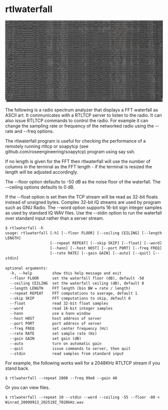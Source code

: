# rtlwaterfall

![](screenshot.png)

The following is a radio spectrum analyzer that displays a FFT waterfall as ASCII art.
It communicates with a RTLTCP server to listen to the radio.  It
can also issue RTLTCP commands to control the radio.  For example 
it can change the sampling rate or frequency of the networked radio
using the --rate and --freq options.

The rtlwaterfall program is useful for checking the performance of 
a remotely running rtltcp or soapytcp (see 
github.com/roseengineering/soapytcp) program using say ssh.

If no length is given for the FFT then rtlwaterfall will use the number of
columns in the terminal as the FFT length - if the terminal is
resized the length will be adjusted accordingly.

The --floor option defaults to -50 dB as the noise floor of
the waterfall.  The --ceiling options defaults to 0 dB.

If the --float option is set then the TCP stream will be read as
32-bit floats instead of unsigned bytes.  Complex 32-bit IQ 
streams are used by program such as GNU Radio.  The --word option
supports 16-bit sign integer samples as used by standard IQ WAV files.
Use the --stdin option to run the waterfall over standard input rather
than a server stream.

```
$ rtlwaterfall -h
usage: rtlwaterfall [-h] [--floor FLOOR] [--ceiling CEILING] [--length LENGTH]
                    [--repeat REPEAT] [--skip SKIP] [--float] [--word]
                    [--hann] [--host HOST] [--port PORT] [--freq FREQ]
                    [--rate RATE] [--gain GAIN] [--auto] [--quit] [--stdin]

optional arguments:
  -h, --help         show this help message and exit
  --floor FLOOR      set the waterfall floor (dB), default -50
  --ceiling CEILING  set the waterfall ceiling (dB), default 0
  --length LENGTH    FFT length (bin BW = rate / length)
  --repeat REPEAT    FFT computations to average, default 1
  --skip SKIP        FFT computations to skip, default 0
  --float            read 32-bit float samples
  --word             read 16-bit integer samples
  --hann             use a hann window
  --host HOST        host address of server
  --port PORT        port address of server
  --freq FREQ        set center frequency (Hz)
  --rate RATE        set sample rate (Hz)
  --gain GAIN        set gain (dB)
  --auto             turn on automatic gain
  --quit             issue commands to server, then quit
  --stdin            read samples from standard input
```

For example, the following works well for a 2048KHz RTLTCP stream if you stand back.

```
$ rtlwaterfall --repeat 2000 --freq 99e6 --gain 40
```

Or you can view files.

```
$ rtlwaterfall --repeat 10 --stdin --word --ceiling -55 --floor -80 < Winrad_20090913_202519Z_7020kHz.wav
```

